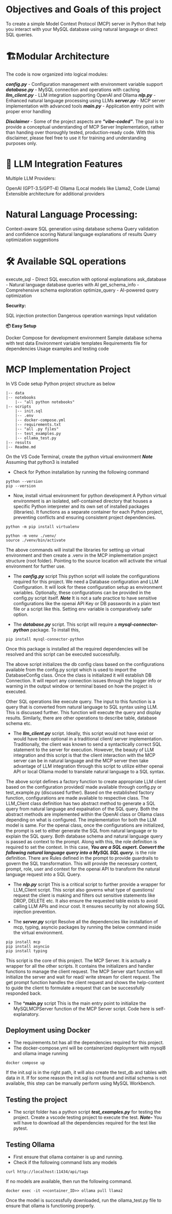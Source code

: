 # **Objectives and Goals of this project**
To create a simple Model Context Protocol (MCP) server in Python that help you interact with your MySQL database using natural language or direct SQL queries.

# **🏗️Modular Architecture**
The code is now organized into logical modules:

***config.py*** - Configuration management with environment variable support
***database.py*** - MySQL connection and operations with caching
***llm_client.py*** - LLM integration supporting OpenAI and Ollama
***nlp.py*** - Enhanced natural language processing using LLMs
***server.py*** - MCP server implementation with advanced tools
***main.py*** - Application entry point with proper error handling

***Disclaimer*** - Some of the project aspects are ***"vibe-coded"***. The goal is to provide a conceptual understanding of MCP Server Implementation, rather than handing over thoroughly tested, production-ready code. With this disclaimer, please feel free to use it for training and understanding purposes only.

# **🤖 LLM Integration Features**
Multiple LLM Providers:

OpenAI (GPT-3.5/GPT-4)
Ollama (Local models like Llama2, Code Llama)
Extensible architecture for additional providers

# **Natural Language Processing:**

Context-aware SQL generation using database schema
Query validation and confidence scoring
Natural language explanations of results
Query optimization suggestions

# **🛠️ Available SQL operations**

execute_sql - Direct SQL execution with optional explanations
ask_database - Natural language database queries with AI
get_schema_info - Comprehensive schema exploration
optimize_query - AI-powered query optimization

**Security:**

SQL injection protection
Dangerous operation warnings
Input validation

**📦 Easy Setup**

Docker Compose for development environment
Sample database schema with test data
Environment variable templates
Requirements file for dependencies
Usage examples and testing code

# **MCP Implementation Project**
In VS Code setup Python project structure as below 

```
|-- data
|-- notebooks
    |-- "all python notebooks"
|-- scripts
    |-- init.sql
    |-- .env
    |-- docker-compose.yml
    |-- requirements.txt
    |-- "all .py files"
    |-- test_examples.py
    |-- ollama_test.py
|-- results
|-- Readme.md
```
On the VS Code Terminal, create the python virtual environment
***Note*** Assuming that python3 is installed
- Check for Python installation by running the following command

```
python --version
pip --version
```
- Now, install virtual environment for python development
A Python virtual environment is an isolated, self-contained directory that houses a specific Python interpreter and its own set of installed packages (libraries). It functions as a separate container for each Python project, preventing conflicts and ensuring consistent project dependencies.

``` 
python -m pip install virtualenv

python -m venv ./venv/
source ./venv/bin/activate
```
The above commands will install the libraries for setting up virtual environment and then create a .venv in the MCP implementation project structure (root folder). Pointing to the source location will activate the virtual environment for further use.

- The ***config.py*** script
This python script will isolate the configurations required for this project. We need a Database configuration and LLM Configuration. 
It will look for these configuration setup as environment variables. Optionally, these configurations can be provided in the config.py script itself.
***Note*** It is not a safe practice to have sensitive configurations like the openai API Key or DB passwords in a plain text file or a script like this. Setting env variable is comparatively safer option.

- The ***database.py*** script.
This script will require a ***mysql-connector-python*** package. To install this,

```
pip install mysql-connector-python
```
Once this package is installed all the required dependencies will be resolved and this script can be executed successfully. 

The above script initializes the db config class based on the configurations available from the config.py script which is used to import the DatabaseConfig class.
Once the class is initialized it will establish DB Connection. It will report any connection issues through the logger info or warning in the output window or terminal based on how the project is executed.

Other SQL operations like execute query. The input to this function is a query that is converted from natural language to SQL syntax using LLM. This is discussed further. 
This function will execute the query and display results. Similarly, there are other operations to describe table, database schema etc.

- The ***llm_client.py*** script.
Ideally, this script would not have exist or would have been optional in a traditional client/ server implementation. Traditionally, the client was known to send a syntactically correct SQL statement to the server for execution. However, the beauty of LLM integration and this script is that the client interaction with the MCP server can be in natural language and the MCP server then take advantage of LLM integration through this script to utilize either openai API or local Ollama model to translate natural language to a SQL syntax. 

The above script defines a factory function to create appropriate LLM client based on the configuration provided/ made available through config.py or test_example.py (discussed further).
Based on the established factory function, configurations are made available to respective class.
The LLM_Client class definition has two abstract method to generate a SQL query from natural language and expalnation of the SQL query.
Both the abstract methods are implemented within the OpenAI class or Ollama class depending on what is configured.
The implementation for both the LLM model is same. 
For the openai class, once the configurations are initialized, the prompt is set to either generate the SQL from natural language or to explain the SQL query. 
Both database schema and natural language query is passed as context to the prompt. Along with this, the role definition is required to set the context. In this case,
***You are a SQL expert. Convert the following natural language query into a MySQL SQL query.*** is the role definition.
There are Rules defined in the prompt to provide guardrails to govern the SQL transformation. This will provide the necessary content, prompt, role, user and context for the openai API to transform the natural language request into a SQL Query. 

- The ***nlp.py*** script
This is a critical script to further provide a wrapper for LLM_Client script. This script also governs what type of questions/ request the client is making and filters out sensitive statements like DROP, DELETE etc. It also ensure the requested table exists to avoid calling LLM APIs and incur cost. It ensures security by not allowing SQL injection prevention.

- The ***server.py*** script
Resolve all the dependencies like installation of mcp, typing, asyncio packages by running the below command inside the virtual environment.

```
pip install mcp
pip install asyncio
pip install typing
```
This script is the core of this project. The MCP Server. It is actually a wrapper for all the other scripts. It contains the initializers and handler functions to manage the client request.
The MCP Server start function will initialize the server and wait for read/ write stream for client request. 
The get prompt function handles the client request and shows the help-content to guide the client to formulate a request that can be successfully responded back. 

- The ***main.py** script
This is the main entry point to initialize the MySQLMCPServer function of the MCP Server script.
Code here is self-explanatory.

## **Deployment using Docker**
- The requirements.txt has all the dependencies required for this project.
- The docker-compose.yml will be containerized deployment with mysql8 and ollama image running
```
docker compose up
```
If the init.sql is in the right path, it will also create the test_db and tables with data in it. If for some reason the init.sql is not found and initial schema is not available, this step can be manually perform using MySQL Workbench. 

## **Testing the project**
- The script folder has a python script ***test_examples.py*** for testing the project.
Create a vscode testing project to execute the test. ***Note-*** You will have to download all the dependencies required for the test like pytest.

## **Testing Ollama**
- First ensure that ollama container is up and running.
- Check if the following command lists any models
```
curl http://localhost:11434/api/tags
```
If no models are available, then run the following command.
```
docker exec -it <<container_ID>> ollama pull llama2
```
Once the model is successfully downloaded, run the ollama_test.py file to ensure that ollama is functioning properly.
